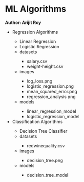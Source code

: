 # ML Algorithms
<b>Author: Arijit Roy</b>

<ul>
  <li>Regression Algorithms</li>
  <ul>
    <li>Linear Regression</li>
    <li>Logistic Regression</li>
    <li>datasets</li>
    <ul>
      <li>salary.csv</li>
      <li>weight-height.csv</li>
    </ul>
    <li>images</li>
    <ul>
      <li>log_loss.png</li>
      <li>logistic_regression.png</li>
      <li>mean_squared_error.png</li>
      <li>regression_analysis.png</li>
    </ul>
    <li>models</li>
    <ul>
      <li>linear_regression_model</li>
      <li>logistic_regression_model</li>
    </ul>
  </ul>
  <li>Classification Algorithms</li>
  <ul>
    <li>Decision Tree Classifier</li>
    <li>datasets</li>
    <ul>
      <li>redwinequality.csv</li>
    </ul>
    <li>images</li>
    <ul>
      <li>decision_tree.png</li>
    </ul>
    <li>models</li>
    <ul>
      <li>decision_tree_model</li>
    </ul>
  </ul>
</ul>
